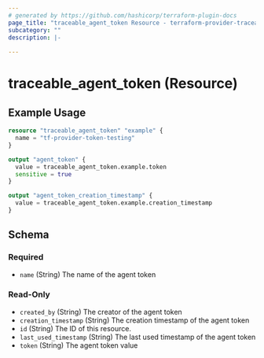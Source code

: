 ```yaml
---
# generated by https://github.com/hashicorp/terraform-plugin-docs
page_title: "traceable_agent_token Resource - terraform-provider-traceable"
subcategory: ""
description: |-
  
---
```


# traceable_agent_token (Resource)



## Example Usage

```terraform
resource "traceable_agent_token" "example" {
  name = "tf-provider-token-testing"
}

output "agent_token" {
  value = traceable_agent_token.example.token
  sensitive = true
}

output "agent_token_creation_timestamp" {
  value = traceable_agent_token.example.creation_timestamp
}
```

<!-- schema generated by tfplugindocs -->
## Schema

### Required

- `name` (String) The name of the agent token

### Read-Only

- `created_by` (String) The creator of the agent token
- `creation_timestamp` (String) The creation timestamp of the agent token
- `id` (String) The ID of this resource.
- `last_used_timestamp` (String) The last used timestamp of the agent token
- `token` (String) The agent token value
